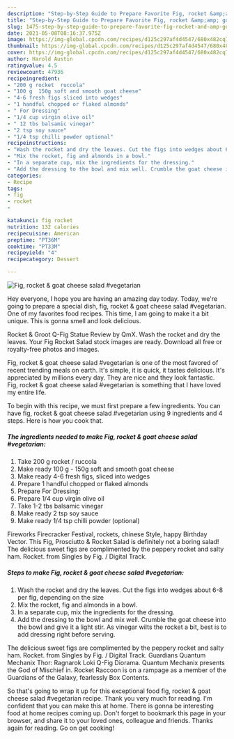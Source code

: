 ```yaml
---
description: "Step-by-Step Guide to Prepare Favorite Fig, rocket &amp;amp; goat cheese salad #vegetarian"
title: "Step-by-Step Guide to Prepare Favorite Fig, rocket &amp;amp; goat cheese salad #vegetarian"
slug: 1475-step-by-step-guide-to-prepare-favorite-fig-rocket-and-amp-goat-cheese-salad-vegetarian
date: 2021-05-08T08:16:37.975Z
image: https://img-global.cpcdn.com/recipes/d125c297af4d4547/680x482cq70/fig-rocket-goat-cheese-salad-vegetarian-recipe-main-photo.jpg
thumbnail: https://img-global.cpcdn.com/recipes/d125c297af4d4547/680x482cq70/fig-rocket-goat-cheese-salad-vegetarian-recipe-main-photo.jpg
cover: https://img-global.cpcdn.com/recipes/d125c297af4d4547/680x482cq70/fig-rocket-goat-cheese-salad-vegetarian-recipe-main-photo.jpg
author: Harold Austin
ratingvalue: 4.5
reviewcount: 47936
recipeingredient:
- "200 g rocket  ruccola"
- "100 g  150g soft and smooth goat cheese"
- "4-6 fresh figs sliced into wedges"
- "1 handful chopped or flaked almonds"
- " For Dressing"
- "1/4 cup virgin olive oil"
- " 12 tbs balsamic vinegar"
- "2 tsp soy sauce"
- "1/4 tsp chilli powder optional"
recipeinstructions:
- "Wash the rocket and dry the leaves. Cut the figs into wedges about 6-8 per fig, depending on the size"
- "Mix the rocket, fig and almonds in a bowl."
- "In a separate cup, mix the ingredients for the dressing."
- "Add the dressing to the bowl and mix well. Crumble the goat cheese into the bowl and give it a light stir. As vinegar wilts the rocket a bit, best is to add dressing right before serving."
categories:
- Recipe
tags:
- fig
- rocket
- 

katakunci: fig rocket  
nutrition: 132 calories
recipecuisine: American
preptime: "PT36M"
cooktime: "PT33M"
recipeyield: "4"
recipecategory: Dessert

---
```



![Fig, rocket &amp; goat cheese salad #vegetarian](https://img-global.cpcdn.com/recipes/d125c297af4d4547/680x482cq70/fig-rocket-goat-cheese-salad-vegetarian-recipe-main-photo.jpg)

Hey everyone, I hope you are having an amazing day today. Today, we're going to prepare a special dish, fig, rocket &amp; goat cheese salad #vegetarian. One of my favorites food recipes. This time, I am going to make it a bit unique. This is gonna smell and look delicious.

Rocket &amp; Groot Q-Fig Statue Review by QmX. Wash the rocket and dry the leaves. Your Fig Rocket Salad stock images are ready. Download all free or royalty-free photos and images.

Fig, rocket &amp; goat cheese salad #vegetarian is one of the most favored of recent trending meals on earth. It's simple, it is quick, it tastes delicious. It's appreciated by millions every day. They are nice and they look fantastic. Fig, rocket &amp; goat cheese salad #vegetarian is something that I have loved my entire life.


To begin with this recipe, we must first prepare a few ingredients. You can have fig, rocket &amp; goat cheese salad #vegetarian using 9 ingredients and 4 steps. Here is how you cook that.

<!--inarticleads1-->

##### The ingredients needed to make Fig, rocket &amp; goat cheese salad #vegetarian:

1. Take 200 g rocket / ruccola
1. Make ready 100 g - 150g soft and smooth goat cheese
1. Make ready 4-6 fresh figs, sliced into wedges
1. Prepare 1 handful chopped or flaked almonds
1. Prepare  For Dressing:
1. Prepare 1/4 cup virgin olive oil
1. Take  1-2 tbs balsamic vinegar
1. Make ready 2 tsp soy sauce
1. Make ready 1/4 tsp chilli powder (optional)


Fireworks Firecracker Festival, rockets, chinese Style, happy Birthday Vector. This Fig, Prosciutto &amp; Rocket Salad is definitely not a boring salad! The delicious sweet figs are complimented by the peppery rocket and salty ham. Rocket. from Singles by Fig. / Digital Track. 

<!--inarticleads2-->

##### Steps to make Fig, rocket &amp; goat cheese salad #vegetarian:

1. Wash the rocket and dry the leaves. Cut the figs into wedges about 6-8 per fig, depending on the size
1. Mix the rocket, fig and almonds in a bowl.
1. In a separate cup, mix the ingredients for the dressing.
1. Add the dressing to the bowl and mix well. Crumble the goat cheese into the bowl and give it a light stir. As vinegar wilts the rocket a bit, best is to add dressing right before serving.


The delicious sweet figs are complimented by the peppery rocket and salty ham. Rocket. from Singles by Fig. / Digital Track. Guardians Quantum Mechanix Thor: Ragnarok Loki Q-Fig Diorama. Quantum Mechanix presents the God of Mischief in. Rocket Raccoon is on a rampage as a member of the Guardians of the Galaxy, fearlessly Box Contents. 

So that's going to wrap it up for this exceptional food fig, rocket &amp; goat cheese salad #vegetarian recipe. Thank you very much for reading. I'm confident that you can make this at home. There is gonna be interesting food at home recipes coming up. Don't forget to bookmark this page in your browser, and share it to your loved ones, colleague and friends. Thanks again for reading. Go on get cooking!
